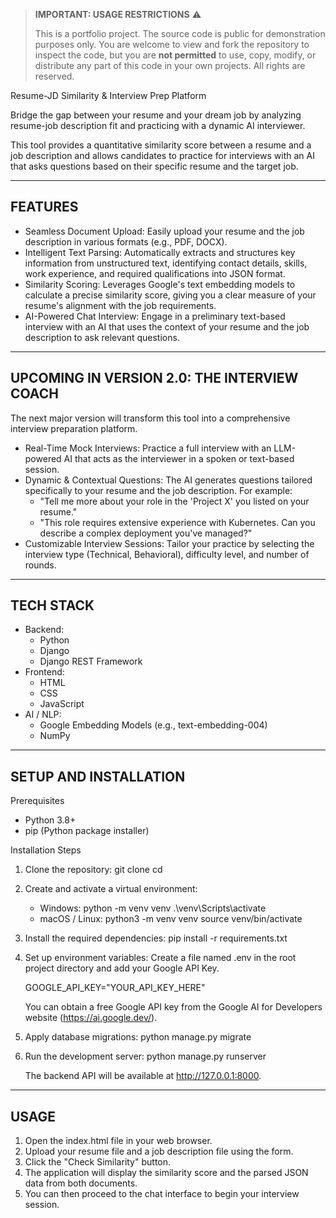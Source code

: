 > **IMPORTANT: USAGE RESTRICTIONS** ⚠️
>
> This is a portfolio project. The source code is public for demonstration purposes only. You are welcome to view and fork the repository to inspect the code, but you are **not permitted** to use, copy, modify, or distribute any part of this code in your own projects. All rights are reserved.

Resume-JD Similarity & Interview Prep Platform

Bridge the gap between your resume and your dream job by analyzing resume-job description fit and practicing with a dynamic AI interviewer.



This tool provides a quantitative similarity score between a resume and a job description and allows candidates to practice for interviews with an AI that asks questions based on their specific resume and the target job.

---

FEATURES
--------
* Seamless Document Upload: Easily upload your resume and the job description in various formats (e.g., PDF, DOCX).
* Intelligent Text Parsing: Automatically extracts and structures key information from unstructured text, identifying contact details, skills, work experience, and required qualifications into JSON format.
* Similarity Scoring: Leverages Google's text embedding models to calculate a precise similarity score, giving you a clear measure of your resume's alignment with the job requirements.
* AI-Powered Chat Interview: Engage in a preliminary text-based interview with an AI that uses the context of your resume and the job description to ask relevant questions.

---

UPCOMING IN VERSION 2.0: THE INTERVIEW COACH
------------------------------------------------------
The next major version will transform this tool into a comprehensive interview preparation platform.

* Real-Time Mock Interviews: Practice a full interview with an LLM-powered AI that acts as the interviewer in a spoken or text-based session.
* Dynamic & Contextual Questions: The AI generates questions tailored specifically to your resume and the job description. For example:
    * "Tell me more about your role in the 'Project X' you listed on your resume."
    * "This role requires extensive experience with Kubernetes. Can you describe a complex deployment you've managed?"
* Customizable Interview Sessions: Tailor your practice by selecting the interview type (Technical, Behavioral), difficulty level, and number of rounds.

---

TECH STACK
----------
* Backend:
    * Python
    * Django
    * Django REST Framework
* Frontend:
    * HTML
    * CSS
    * JavaScript
* AI / NLP:
    * Google Embedding Models (e.g., text-embedding-004)
    * NumPy

---

SETUP AND INSTALLATION
----------------------

Prerequisites
* Python 3.8+
* pip (Python package installer)

Installation Steps

1.  Clone the repository:
    git clone <repository-url>
    cd <project-directory>

2.  Create and activate a virtual environment:
    * Windows:
        python -m venv venv
        .\venv\Scripts\activate
    * macOS / Linux:
        python3 -m venv venv
        source venv/bin/activate

3.  Install the required dependencies:
    pip install -r requirements.txt

4.  Set up environment variables:
    Create a file named .env in the root project directory and add your Google API Key.
    
    GOOGLE_API_KEY="YOUR_API_KEY_HERE"

    You can obtain a free Google API key from the Google AI for Developers website (https://ai.google.dev/).

5.  Apply database migrations:
    python manage.py migrate

6.  Run the development server:
    python manage.py runserver

    The backend API will be available at http://127.0.0.1:8000.

---

USAGE
-----
1.  Open the index.html file in your web browser.
2.  Upload your resume file and a job description file using the form.
3.  Click the "Check Similarity" button.
4.  The application will display the similarity score and the parsed JSON data from both documents.
5.  You can then proceed to the chat interface to begin your interview session.
